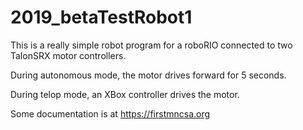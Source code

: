 # 2019_betaTestRobot1

This is a really simple robot program for a roboRIO connected to two TalonSRX motor controllers.

During autonomous mode, the motor drives forward for 5 seconds.

During telop mode, an XBox controller drives the motor.

Some documentation is at https://firstmncsa.org

